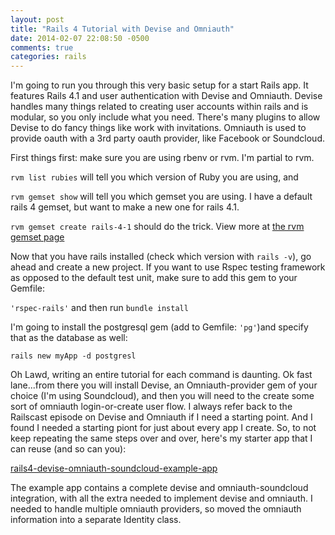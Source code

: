 ```yaml
---
layout: post
title: "Rails 4 Tutorial with Devise and Omniauth"
date: 2014-02-07 22:08:50 -0500
comments: true
categories: rails 
---
```


I'm going to run you through this very basic setup for a start Rails
app.  It features Rails 4.1 and user authentication with Devise and Omniauth. Devise handles many things related to creating user accounts within rails and is modular,  so you only include what you need. There's many plugins to allow Devise to do fancy things like work with invitations.  Omniauth is used to provide oauth with a 3rd party oauth provider, like Facebook or Soundcloud.

First things first: make sure you are using rbenv or rvm. I'm partial to
rvm. 

```rvm list rubies```
will tell you which version of Ruby you are using, and

```rvm gemset show```
will tell you which gemset you are using.  I have a default rails 4
gemset, but want to make a new one for rails 4.1.

```rvm gemset create rails-4-1```
should do the trick. View more at [the rvm gemset page](http://rvm.io/gemsets)

Now that you have rails installed (check which version with ```rails
-v```), go ahead and create a new project. If you want to use Rspec
testing framework as opposed to the default test unit, make sure to add
this gem to your Gemfile:

```'rspec-rails'``` and then run ```bundle install```

I'm going to install the postgresql gem (add to Gemfile: ```'pg'```)and specify that as the database as well:

```rails new myApp -d postgresl```

Oh Lawd, writing an entire tutorial for each command is daunting. Ok fast lane...from there you will install Devise, an Omniauth-provider gem of your choice
(I'm using Soundcloud), and then you will need to the create some sort
of omniauth login-or-create user flow.  I always refer back to the
Railscast episode on Devise and Omniauth if I need a starting point.
And I found I needed a starting piont for just about every app I create.
So, to not keep repeating the same steps over and over, here's my starter app that I can reuse (and so can you):

[rails4-devise-omniauth-soundcloud-example-app](https://github.com/danman01/rails4-devise-omniauth-soundcloud)

The example app contains a complete devise and omniauth-soundcloud
integration, with all the extra needed to implement devise and omniauth.
I needed to handle multiple omniauth
providers, so moved the omniauth information into a separate Identity
class.
